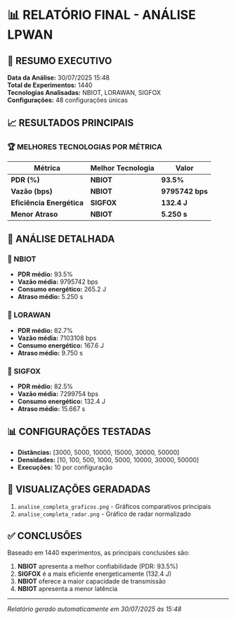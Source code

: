 # 📊 RELATÓRIO FINAL - ANÁLISE LPWAN

## 🎯 RESUMO EXECUTIVO

**Data da Análise:** 30/07/2025 15:48  
**Total de Experimentos:** 1440  
**Tecnologias Analisadas:** NBIOT, LORAWAN, SIGFOX  
**Configurações:** 48 configurações únicas  

## 📈 RESULTADOS PRINCIPAIS

### 🏆 MELHORES TECNOLOGIAS POR MÉTRICA

| Métrica | Melhor Tecnologia | Valor |
|---------|------------------|-------|
| **PDR (%)** | **NBIOT** | **93.5%** |
| **Vazão (bps)** | **NBIOT** | **9795742 bps** |
| **Eficiência Energética** | **SIGFOX** | **132.4 J** |
| **Menor Atraso** | **NBIOT** | **5.250 s** |

## 🔬 ANÁLISE DETALHADA

### 📡 NBIOT
- **PDR médio:** 93.5%
- **Vazão média:** 9795742 bps
- **Consumo energético:** 265.2 J
- **Atraso médio:** 5.250 s

### 📡 LORAWAN
- **PDR médio:** 82.7%
- **Vazão média:** 7103108 bps
- **Consumo energético:** 167.6 J
- **Atraso médio:** 9.750 s

### 📡 SIGFOX
- **PDR médio:** 82.5%
- **Vazão média:** 7299754 bps
- **Consumo energético:** 132.4 J
- **Atraso médio:** 15.667 s

## 📊 CONFIGURAÇÕES TESTADAS

- **Distâncias:** [3000, 5000, 10000, 15000, 30000, 50000]
- **Densidades:** [10, 100, 500, 1000, 5000, 10000, 30000, 50000]
- **Execuções:** 10 por configuração

## 🎨 VISUALIZAÇÕES GERADADAS

1. `analise_completa_graficos.png` - Gráficos comparativos principais
2. `analise_completa_radar.png` - Gráfico de radar normalizado

## ✅ CONCLUSÕES

Baseado em 1440 experimentos, as principais conclusões são:

1. **NBIOT** apresenta a melhor confiabilidade (PDR: 93.5%)
2. **SIGFOX** é a mais eficiente energeticamente (132.4 J)
3. **NBIOT** oferece a maior capacidade de transmissão
4. **NBIOT** apresenta a menor latência

---

*Relatório gerado automaticamente em 30/07/2025 às 15:48*
